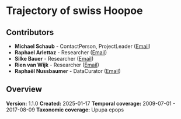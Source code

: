 # Trajectory of swiss Hoopoe

## Contributors

- **Michael Schaub** - ContactPerson, ProjectLeader ([Email](mailto:michael.schaub@vogelwarte.ch))
- **Raphael Arlettaz** - Researcher ([Email](mailto:raphael.arlettaz@unibe.ch))
- **Silke Bauer** - Researcher ([Email](mailto:silke.bauer@wsl.ch))
- **Rien van Wijk** - Researcher ([Email](mailto:rienvanwijk@gmail.com))
- **Raphaël Nussbaumer** - DataCurator ([Email](mailto:raphael.nussbaumer@vogelwarte.ch))

## Overview

**Version:** 1.1.0
**Created:** 2025-01-17
**Temporal coverage:** 2009-07-01 - 2017-08-09
**Taxonomic coverage:** Upupa epops

